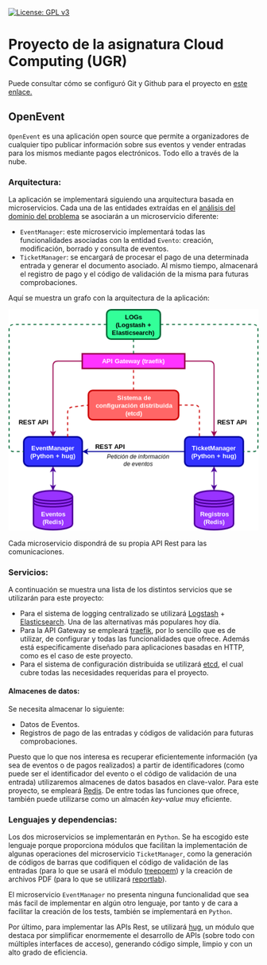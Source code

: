 [![License: GPL v3](https://img.shields.io/badge/License-GPLv3-blue.svg)](https://www.gnu.org/licenses/gpl-3.0)

# Proyecto de la asignatura Cloud Computing (UGR)

Puede consultar cómo se configuró Git y Github para el proyecto en [este enlace.](https://github.com/alvarillo89/UGR-CC-Project/blob/master/docs/hito0.md)

## OpenEvent

`OpenEvent` es una aplicación open source que permite a organizadores de cualquier tipo publicar información sobre sus eventos y vender entradas para los mismos mediante pagos electrónicos. Todo ello a través de la nube.

### Arquitectura:

La aplicación se implementará siguiendo una arquitectura basada en microservicios. Cada una de las entidades extraídas en el [análisis del dominio del problema](https://github.com/alvarillo89/UGR-CC-Project/blob/master/docs/hito0-DDD.md) se asociarán a un microservicio diferente: 

+ `EventManager`: este microservicio implementará todas las funcionalidades asociadas con la entidad `Evento`: creación, modificación, borrado y consulta de eventos.
+ `TicketManager`: se encargará de procesar el pago de una determinada entrada y generar el documento asociado. Al mismo tiempo, almacenará el registro de pago y el código de validación de la misma para futuras comprobaciones. 

Aquí se muestra un grafo con la arquitectura de la aplicación:

![](doc/imgs/Hito0/Arquitectura.png)

Cada microservicio dispondrá de su propia API Rest para las comunicaciones.

### Servicios:

A continuación se muestra una lista de los distintos servicios que se utilizarán para este proyecto:

- Para el sistema de logging centralizado se utilizará [Logstash](https://www.elastic.co/es/products/logstash) + [Elasticsearch](https://github.com/elastic/elasticsearch). Una de las alternativas más populares hoy día.
- Para la API Gateway se empleará [traefik](https://traefik.io/), por lo sencillo que es de utilizar, de configurar y todas las funcionalidades que ofrece. Además está especificamente diseñado para aplicaciones basadas en HTTP, como es el caso de este proyecto.
- Para el sistema de configuración distribuida se utilizará [etcd](https://etcd.io/), el cual cubre todas las necesidades requeridas para el proyecto.


#### Almacenes de datos:

Se necesita almacenar lo siguiente:

- Datos de Eventos.
- Registros de pago de las entradas y códigos de validación para futuras comprobaciones.

Puesto que lo que nos interesa es recuperar eficientemente información (ya sea de eventos o de pagos realizados) a partir de identificadores (como puede ser el identificador del evento o el código de validación de una entrada) utilizaremos almacenes de datos basados en clave-valor. Para este proyecto, se empleará [Redis](https://redis.io/). De entre todas las funciones que ofrece, también puede utilizarse como un almacén *key-value* muy eficiente.

### Lenguajes y dependencias:

Los dos microservicios se implementarán en `Python`. Se ha escogido este lenguaje porque proporciona módulos que facilitan la implementación de algunas operaciones del microservicio `TicketManager`, como la generación de códigos de barras que codifiquen el código de validación de las entradas (para lo que se usará el módulo [treepoem](https://pypi.org/project/treepoem/)) y la creación de archivos PDF (para lo que se utilizará [reportlab](https://pypi.org/project/reportlab/)).

El microservicio `EventManager` no presenta ninguna funcionalidad que sea más facil de implementar en algún otro lenguaje, por tanto y de cara a facilitar la creación de los tests, también se implementará en `Python`.

Por último, para implementar las APIs Rest, se utilizará [hug](https://www.hug.rest/), un módulo que destaca por simplificar enormemente el desarrollo de APIs (sobre todo con múltiples interfaces de acceso), generando código simple, limpio y con un alto grado de eficiencia.